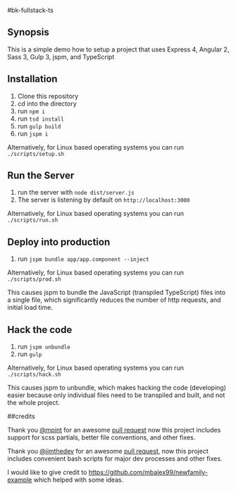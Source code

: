 #bk-fullstack-ts

## Synopsis

This is a simple demo how to setup a project that uses Express 4, Angular 2, Sass 3, Gulp 3, jspm, and TypeScript

## Installation

1. Clone this repository
2. cd into the directory
3. run `npm i`
4. run `tsd install`
4. run `gulp build`
5. run `jspm i`

Alternatively, for Linux based operating systems you can run `./scripts/setup.sh`

## Run the Server
1. run the server with `node dist/server.js`
2. The server is listening by default on `http://localhost:3000`

Alternatively, for Linux based operating systems you can run `./scripts/run.sh`

## Deploy into production
1. run `jspm bundle app/app.component --inject`

Alternatively, for Linux based operating systems you can run `./scripts/prod.sh`

This causes jspm to bundle the JavaScript (transpiled TypeScript) files into a single file,
which significantly reduces the number of http requests, and initial load time.

## Hack the code
1. run `jspm unbundle`
2. run `gulp`

Alternatively, for Linux based operating systems you can run `./scripts/hack.sh`

This causes jspm to unbundle, which makes hacking the code (developing) easier because
only individual files need to be transpiled and built, and not the whole project.

##credits

Thank you [@mpint](https://github.com/mpint) for an awesome [pull request](https://github.com/bkinsey808/bk-fullstack-ts/pull/9)
now this project includes support for scss partials, better file conventions, and other fixes.

Thank you [@jimthedev](https://github.com/jimthedev) for an awesome [pull request](https://github.com/bkinsey808/bk-fullstack-ts/pull/2),
now this project includes convenient bash scripts for major dev processes and other fixes.

I would like to give credit to https://github.com/mbalex99/newfamily-example which helped with some ideas.
